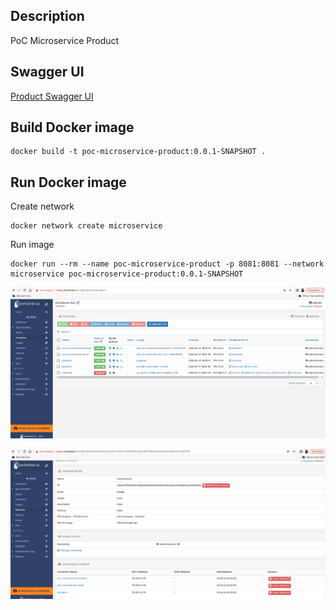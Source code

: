 ## Description
PoC Microservice Product

## Swagger UI

[Product Swagger UI](http://localhost:8081/api/swagger-ui/index.html)

## Build Docker image
```shell
docker build -t poc-microservice-product:0.0.1-SNAPSHOT .
```

## Run Docker image
Create network

```shell
docker network create microservice
```

Run image

```shell
docker run --rm --name poc-microservice-product -p 8081:8081 --network microservice poc-microservice-product:0.0.1-SNAPSHOT
```

![Microservices](captures/microservices.png)

![Network](captures/network.png)
